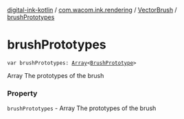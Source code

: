 [digital-ink-kotlin](../../index.md) / [com.wacom.ink.rendering](../index.md) / [VectorBrush](index.md) / [brushPrototypes](./brush-prototypes.md)

# brushPrototypes

`var brushPrototypes: `[`Array`](https://kotlinlang.org/api/latest/jvm/stdlib/kotlin/-array/index.html)`<`[`BrushPrototype`](../-brush-prototype/index.md)`>`

Array The prototypes of the brush

### Property

`brushPrototypes` - Array The prototypes of the brush